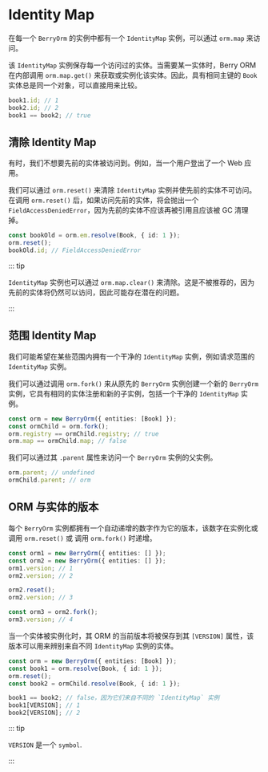 # Identity Map

在每一个 `BerryOrm` 的实例中都有一个 `IdentityMap` 实例，可以通过 `orm.map` 来访问。

该 `IdentityMap` 实例保存每一个访问过的实体。当需要某一实体时，Berry ORM 在内部调用 `orm.map.get()` 来获取或实例化该实体。因此，具有相同主键的 `Book` 实体总是同一个对象，可以直接用来比较。

```ts
book1.id; // 1
book2.id; // 2
book1 == book2; // true
```

## 清除 Identity Map

有时，我们不想要先前的实体被访问到。例如，当一个用户登出了一个 Web 应用。

我们可以通过 `orm.reset()` 来清除 `IdentityMap` 实例并使先前的实体不可访问。在调用 `orm.reset()` 后，如果访问先前的实体，将会抛出一个 `FieldAccessDeniedError`，因为先前的实体不应该再被引用且应该被 GC 清理掉。

```ts
const bookOld = orm.em.resolve(Book, { id: 1 });
orm.reset();
bookOld.id; // FieldAccessDeniedError
```

::: tip

`IdentityMap` 实例也可以通过 `orm.map.clear()` 来清除。这是不被推荐的，因为先前的实体将仍然可以访问，因此可能存在潜在的问题。

:::

## 范围 Identity Map

我们可能希望在某些范围内拥有一个干净的 `IdentityMap` 实例，例如请求范围的 `IdentityMap` 实例。

我们可以通过调用 `orm.fork()` 来从原先的 `BerryOrm` 实例创建一个新的 `BerryOrm` 实例，它具有相同的实体注册和新的子实例，包括一个干净的 `IdentityMap` 实例。

```ts
const orm = new BerryOrm({ entities: [Book] });
const ormChild = orm.fork();
orm.registry == ormChild.registry; // true
orm.map == ormChild.map; // false
```

我们可以通过其 `.parent` 属性来访问一个 `BerryOrm` 实例的父实例。

```ts
orm.parent; // undefined
ormChild.parent; // orm
```

## ORM 与实体的版本

每个 `BerryOrm` 实例都拥有一个自动递增的数字作为它的版本，该数字在实例化或调用 `orm.reset()` 或 调用 `orm.fork()` 时递增。

```ts
const orm1 = new BerryOrm({ entities: [] });
const orm2 = new BerryOrm({ entities: [] });
orm1.version; // 1
orm2.version; // 2

orm2.reset();
orm2.version; // 3

const orm3 = orm2.fork();
orm3.version; // 4
```

当一个实体被实例化时，其 ORM 的当前版本将被保存到其 `[VERSION]` 属性，该版本可以用来辨别来自不同 `IdentityMap` 实例的实体。

```ts
const orm = new BerryOrm({ entities: [Book] });
const book1 = orm.resolve(Book, { id: 1 });
orm.reset();
const book2 = ormChild.resolve(Book, { id: 1 });

book1 == book2; // false，因为它们来自不同的 `IdentityMap` 实例
book1[VERSION]; // 1
book2[VERSION]; // 2
```

::: tip

`VERSION` 是一个 `symbol`.

:::
